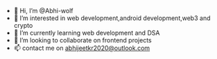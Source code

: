 - 👋 Hi, I’m @Abhi-wolf
- 👀 I’m interested in web development,android development,web3 and crypto
- 🌱 I’m currently learning web development and DSA
- 💞️ I’m looking to collaborate on frontend projects
- 📫 contact me on abhijeetkr2020@outlook.com

<!---
Abhi-wolf/Abhi-wolf is a ✨ special ✨ repository because its `README.md` (this file) appears on your GitHub profile.
You can click the Preview link to take a look at your changes.
--->
